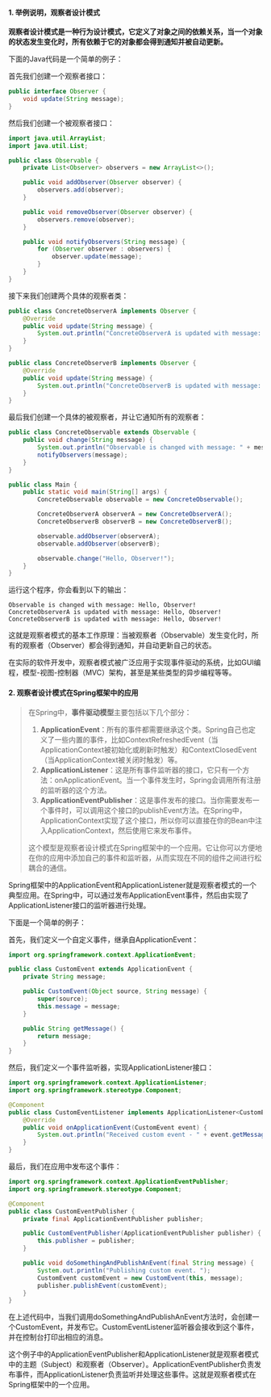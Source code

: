 #### 1. 举例说明，观察者设计模式

**观察者设计模式是一种行为设计模式，它定义了对象之间的依赖关系，当一个对象的状态发生变化时，所有依赖于它的对象都会得到通知并被自动更新。**

下面的Java代码是一个简单的例子：

首先我们创建一个观察者接口：

```java
public interface Observer {
    void update(String message);
}
```

然后我们创建一个被观察者接口：

```java
import java.util.ArrayList;
import java.util.List;

public class Observable {
    private List<Observer> observers = new ArrayList<>();

    public void addObserver(Observer observer) {
        observers.add(observer);
    }

    public void removeObserver(Observer observer) {
        observers.remove(observer);
    }

    public void notifyObservers(String message) {
        for (Observer observer : observers) {
            observer.update(message);
        }
    }
}
```

接下来我们创建两个具体的观察者类：

```java
public class ConcreteObserverA implements Observer {
    @Override
    public void update(String message) {
        System.out.println("ConcreteObserverA is updated with message: " + message);
    }
}

public class ConcreteObserverB implements Observer {
    @Override
    public void update(String message) {
        System.out.println("ConcreteObserverB is updated with message: " + message);
    }
}
```

最后我们创建一个具体的被观察者，并让它通知所有的观察者：

```java
public class ConcreteObservable extends Observable {
    public void change(String message) {
        System.out.println("Observable is changed with message: " + message);
        notifyObservers(message);
    }
}

public class Main {
    public static void main(String[] args) {
        ConcreteObservable observable = new ConcreteObservable();

        ConcreteObserverA observerA = new ConcreteObserverA();
        ConcreteObserverB observerB = new ConcreteObserverB();

        observable.addObserver(observerA);
        observable.addObserver(observerB);

        observable.change("Hello, Observer!");
    }
}
```

运行这个程序，你会看到以下的输出：

```
Observable is changed with message: Hello, Observer!
ConcreteObserverA is updated with message: Hello, Observer!
ConcreteObserverB is updated with message: Hello, Observer!
```

这就是观察者模式的基本工作原理：当被观察者（Observable）发生变化时，所有的观察者（Observer）都会得到通知，并自动更新自己的状态。

在实际的软件开发中，观察者模式被广泛应用于实现事件驱动的系统，比如GUI编程，模型-视图-控制器（MVC）架构，甚至是某些类型的异步编程等等。

#### 2. 观察者设计模式在Spring框架中的应用

> 在Spring中，**事件驱动模型**主要包括以下几个部分：
>
> 1. **ApplicationEvent**：所有的事件都需要继承这个类。Spring自己也定义了一些内置的事件，比如ContextRefreshedEvent（当ApplicationContext被初始化或刷新时触发）和ContextClosedEvent（当ApplicationContext被关闭时触发）等。
> 2. **ApplicationListener**：这是所有事件监听器的接口，它只有一个方法：onApplicationEvent。当一个事件发生时，Spring会调用所有注册的监听器的这个方法。
> 3. **ApplicationEventPublisher**：这是事件发布的接口。当你需要发布一个事件时，可以调用这个接口的publishEvent方法。在Spring中，ApplicationContext实现了这个接口，所以你可以直接在你的Bean中注入ApplicationContext，然后使用它来发布事件。
>
> 这个模型是观察者设计模式在Spring框架中的一个应用。它让你可以方便地在你的应用中添加自己的事件和监听器，从而实现在不同的组件之间进行松耦合的通信。

Spring框架中的ApplicationEvent和ApplicationListener就是观察者模式的一个典型应用。在Spring中，可以通过发布ApplicationEvent事件，然后由实现了ApplicationListener接口的监听器进行处理。

下面是一个简单的例子：

首先，我们定义一个自定义事件，继承自ApplicationEvent：

```java
import org.springframework.context.ApplicationEvent;

public class CustomEvent extends ApplicationEvent {
    private String message;

    public CustomEvent(Object source, String message) {
        super(source);
        this.message = message;
    }

    public String getMessage() {
        return message;
    }
}
```

然后，我们定义一个事件监听器，实现ApplicationListener接口：

```java
import org.springframework.context.ApplicationListener;
import org.springframework.stereotype.Component;

@Component
public class CustomEventListener implements ApplicationListener<CustomEvent> {
    @Override
    public void onApplicationEvent(CustomEvent event) {
        System.out.println("Received custom event - " + event.getMessage());
    }
}
```

最后，我们在应用中发布这个事件：

```java
import org.springframework.context.ApplicationEventPublisher;
import org.springframework.stereotype.Component;

@Component
public class CustomEventPublisher {
    private final ApplicationEventPublisher publisher;

    public CustomEventPublisher(ApplicationEventPublisher publisher) {
        this.publisher = publisher;
    }

    public void doSomethingAndPublishAnEvent(final String message) {
        System.out.println("Publishing custom event. ");
        CustomEvent customEvent = new CustomEvent(this, message);
        publisher.publishEvent(customEvent);
    }
}
```

在上述代码中，当我们调用doSomethingAndPublishAnEvent方法时，会创建一个CustomEvent，并发布它。CustomEventListener监听器会接收到这个事件，并在控制台打印出相应的消息。

这个例子中的ApplicationEventPublisher和ApplicationListener就是观察者模式中的主题（Subject）和观察者（Observer）。ApplicationEventPublisher负责发布事件，而ApplicationListener负责监听并处理这些事件。这就是观察者模式在Spring框架中的一个应用。